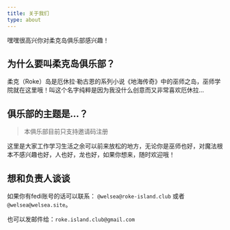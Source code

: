 ```yaml
---
title: 关于我们
type: about
---
```


嘿嘿很高兴你对柔克岛俱乐部感兴趣！

## 为什么要叫柔克岛俱乐部？
柔克（Roke）岛是厄休拉·勒古恩的系列小说《地海传奇》中的巫师之岛，巫师学院就在这里哦！叫这个名字纯粹是因为我没什么创意而又非常喜欢厄休拉...


## 俱乐部的主题是...？
> 本俱乐部目前只支持邀请码注册

这里是大家工作学习生活之余可以前来放松的地方，无论你是巫师也好，对魔法根本不感兴趣也好，人也好，龙也好，如果你想来，随时欢迎哦！


## 想和负责人谈谈
如果你有fedi账号的话可以联系： `@welsea@roke-island.club` 或者 `@welsea@welsea.site`。

也可以发邮件给：`roke.island.club@gmail.com` 
 